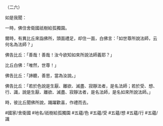 （二六）

如是我聞：

一時，佛住舍衛國祇樹給孤獨園。

爾時，有異比丘來詣佛所，頭面禮足，却住一面，白佛言：「如世尊所說法師，云何名為法師？」

佛告比丘：「善哉！善哉！汝今欲知如來所說法師義耶？」

比丘白佛：「唯然，世尊！」

佛告比丘：「諦聽，善思，當為汝說。」

佛告比丘：「若於色說是生厭、離欲、滅盡、寂靜法者，是名法師；若於受、想、行、識，說是生厭、離欲、滅盡、寂靜法者，是名法師，是名如來所說法師。」

時，彼比丘聞佛所說，踊躍歡喜，作禮而去。

#國家/舍衛國
#地名/祇樹給孤獨園
#五蘊/色
#五蘊/受
#五蘊/想
#五蘊/行
#五蘊/識
